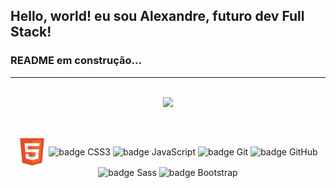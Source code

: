 ## Hello, world! eu sou Alexandre, futuro dev Full Stack!
### README em construção...

<hr>

<div align="center"><br>
<!-- <img height="200" src="https://github-readme-stats.vercel.app/api?username=aleretamero&show_icons=true&theme=dark&include_all_commits=true&count_private=true"/>
-->
<img height="200" src="https://github-readme-stats.vercel.app/api/top-langs/?username=aleretamero&layout=compact&langs_count=16&theme=dark"/>
</div>

##

<br>
<div align="center">
  <img align="center" alt="badge HTML5" height="45" src="https://raw.githubusercontent.com/devicons/devicon/master/icons/html5/html5-original.svg">
  <img align="center" alt="badge CSS3" height="45" src="https://cdn.jsdelivr.net/gh/devicons/devicon/icons/css3/css3-original.svg" />
  <img align="center" alt="badge JavaScript" height="45" src="https://cdn.jsdelivr.net/gh/devicons/devicon/icons/javascript/javascript-original.svg" />
  <img align="center" alt="badge Git" height="45" src="https://cdn.jsdelivr.net/gh/devicons/devicon/icons/git/git-original.svg" />
  <img align="center" alt="badge GitHub" height="45" src="https://cdn.jsdelivr.net/gh/devicons/devicon/icons/github/github-original.svg" />
  <img align="center" alt="badge Sass" height="45" src="https://cdn.jsdelivr.net/gh/devicons/devicon/icons/sass/sass-original.svg" />
  <img align="center" alt="badge Bootstrap" height="45" src="https://cdn.jsdelivr.net/gh/devicons/devicon/icons/bootstrap/bootstrap-original.svg" />
</div>

##

<!-- <div align="center">
  <img align="center" alt="Snake game" height="auto" width="auto" src="https://github.com/aleretamero/aleretamero/blob/output/github-contribution-grid-snake.svg">
</div> -->

